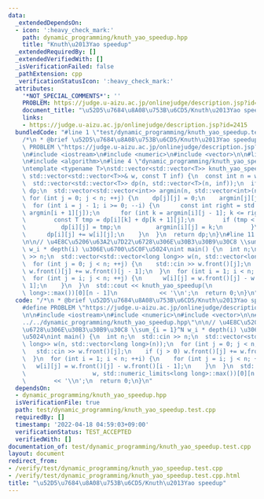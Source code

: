 ```yaml
---
data:
  _extendedDependsOn:
  - icon: ':heavy_check_mark:'
    path: dynamic_programming/knuth_yao_speedup.hpp
    title: "Knuth\u2013Yao speedup"
  _extendedRequiredBy: []
  _extendedVerifiedWith: []
  _isVerificationFailed: false
  _pathExtension: cpp
  _verificationStatusIcon: ':heavy_check_mark:'
  attributes:
    '*NOT_SPECIAL_COMMENTS*': ''
    PROBLEM: https://judge.u-aizu.ac.jp/onlinejudge/description.jsp?id=2415
    document_title: "\u52D5\u7684\u8A08\u753B\u6CD5/Knuth\u2013Yao speedup"
    links:
    - https://judge.u-aizu.ac.jp/onlinejudge/description.jsp?id=2415
  bundledCode: "#line 1 \"test/dynamic_programming/knuth_yao_speedup.test.cpp\"\n\
    /*\n * @brief \u52D5\u7684\u8A08\u753B\u6CD5/Knuth\u2013Yao speedup\n */\n#define\
    \ PROBLEM \"https://judge.u-aizu.ac.jp/onlinejudge/description.jsp?id=2415\"\n\
    \n#include <iostream>\n#include <numeric>\n#include <vector>\n\n#line 2 \"dynamic_programming/knuth_yao_speedup.hpp\"\
    \n#include <algorithm>\n#line 4 \"dynamic_programming/knuth_yao_speedup.hpp\"\n\
    \ntemplate <typename T>\nstd::vector<std::vector<T>> knuth_yao_speedup(\n    const\
    \ std::vector<std::vector<T>>& w, const T inf) {\n  const int n = w.size();\n\
    \  std::vector<std::vector<T>> dp(n, std::vector<T>(n, inf));\n  if (n == 0) return\
    \ dp;\n  std::vector<std::vector<int>> argmin(n, std::vector<int>(n, -1));\n \
    \ for (int j = 0; j < n; ++j) {\n    dp[j][j] = 0;\n    argmin[j][j] = j;\n  \
    \  for (int i = j - 1; i >= 0; --i) {\n      const int right = std::min(j - 1,\
    \ argmin[i + 1][j]);\n      for (int k = argmin[i][j - 1]; k <= right; ++k) {\n\
    \        const T tmp = dp[i][k] + dp[k + 1][j];\n        if (tmp < dp[i][j]) {\n\
    \          dp[i][j] = tmp;\n          argmin[i][j] = k;\n        }\n      }\n\
    \      dp[i][j] += w[i][j];\n    }\n  }\n  return dp;\n}\n#line 11 \"test/dynamic_programming/knuth_yao_speedup.test.cpp\"\
    \n\n// \u4E8C\u5206\u63A2\u7D22\u6728\u306E\u30B3\u30B9\u30C8 \\sum_{i = 1}^N\
    \ w_i * depth(i) \u306E\u6700\u5C0F\u5024\nint main() {\n  int n;\n  std::cin\
    \ >> n;\n  std::vector<std::vector<long long>> w(n, std::vector<long long>(n));\n\
    \  for (int j = 0; j < n; ++j) {\n    std::cin >> w.front()[j];\n    if (j > 0)\
    \ w.front()[j] += w.front()[j - 1];\n  }\n  for (int i = 1; i < n; ++i) {\n  \
    \  for (int j = i; j < n; ++j) {\n      w[i][j] = w.front()[j] - w.front()[i -\
    \ 1];\n    }\n  }\n  std::cout << knuth_yao_speedup(\n                   w, std::numeric_limits<long\
    \ long>::max())[0][n - 1]\n            << '\\n';\n  return 0;\n}\n"
  code: "/*\n * @brief \u52D5\u7684\u8A08\u753B\u6CD5/Knuth\u2013Yao speedup\n */\n\
    #define PROBLEM \"https://judge.u-aizu.ac.jp/onlinejudge/description.jsp?id=2415\"\
    \n\n#include <iostream>\n#include <numeric>\n#include <vector>\n\n#include \"\
    ../../dynamic_programming/knuth_yao_speedup.hpp\"\n\n// \u4E8C\u5206\u63A2\u7D22\
    \u6728\u306E\u30B3\u30B9\u30C8 \\sum_{i = 1}^N w_i * depth(i) \u306E\u6700\u5C0F\
    \u5024\nint main() {\n  int n;\n  std::cin >> n;\n  std::vector<std::vector<long\
    \ long>> w(n, std::vector<long long>(n));\n  for (int j = 0; j < n; ++j) {\n \
    \   std::cin >> w.front()[j];\n    if (j > 0) w.front()[j] += w.front()[j - 1];\n\
    \  }\n  for (int i = 1; i < n; ++i) {\n    for (int j = i; j < n; ++j) {\n   \
    \   w[i][j] = w.front()[j] - w.front()[i - 1];\n    }\n  }\n  std::cout << knuth_yao_speedup(\n\
    \                   w, std::numeric_limits<long long>::max())[0][n - 1]\n    \
    \        << '\\n';\n  return 0;\n}\n"
  dependsOn:
  - dynamic_programming/knuth_yao_speedup.hpp
  isVerificationFile: true
  path: test/dynamic_programming/knuth_yao_speedup.test.cpp
  requiredBy: []
  timestamp: '2022-04-18 04:59:03+09:00'
  verificationStatus: TEST_ACCEPTED
  verifiedWith: []
documentation_of: test/dynamic_programming/knuth_yao_speedup.test.cpp
layout: document
redirect_from:
- /verify/test/dynamic_programming/knuth_yao_speedup.test.cpp
- /verify/test/dynamic_programming/knuth_yao_speedup.test.cpp.html
title: "\u52D5\u7684\u8A08\u753B\u6CD5/Knuth\u2013Yao speedup"
---
```

